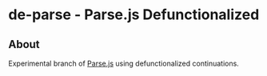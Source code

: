# de-parse - Parse.js Defunctionalized

## About

Experimental branch of [Parse.js][parse] using defunctionalized continuations.


[parse]: https://github.com/mattbierner/parse.js